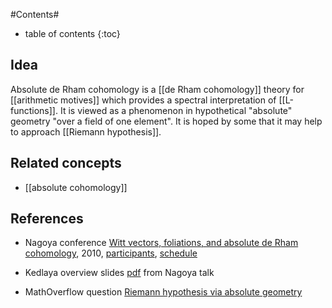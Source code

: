
#Contents#
* table of contents
{:toc}

## Idea

Absolute de Rham cohomology is a [[de Rham cohomology]] theory for [[arithmetic motives]] which provides a spectral interpretation of [[L-functions]]. It is viewed as a phenomenon in hypothetical "absolute" geometry "over a field of one element". It is hoped by some that it may help to approach [[Riemann hypothesis]]. 

## Related concepts

* [[absolute cohomology]]

## References

* Nagoya conference [Witt vectors, foliations, and absolute de Rham cohomology](http://www-math.mit.edu/~kedlaya/conference2010), 2010, [participants](http://www-math.mit.edu/~kedlaya/conference2010/participants.html), [schedule](http://www-math.mit.edu/~kedlaya/conference2010/schedule.html)

* Kedlaya overview slides [pdf](http://math.mit.edu/~kedlaya/papers/nagoya2010.pdf) from Nagoya talk

* MathOverflow question [Riemann hypothesis via absolute geometry](http://mathoverflow.net/questions/69389/riemann-hypothesis-via-absolute-geometry)